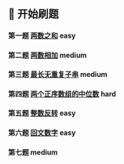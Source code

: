 ## 🚩 开始刷题
#### 第一题 [两数之和](/problem/array/Two-Sum) easy
#### 第二题 [两数相加](/problem/array/Add_Two_Numbers) medium
#### 第三题 [最长无重复子串](/problem/string/lswrc) medium
#### 第四题 [两个正序数组的中位数](/problem/array/Median-of-two-sorted-arrays) hard
#### 第五题 [整数反转](/problem/math/reverse_int) easy
#### 第六题 [回文数字](/problem/math/palindrome_num) easy
#### 第七题 [](/problem/array/maxArea) medium
